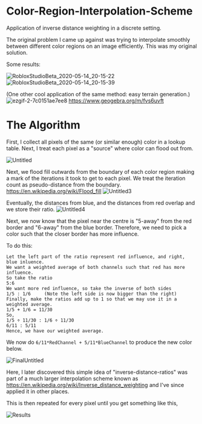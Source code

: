 # Color-Region-Interpolation-Scheme
Application of inverse distance weighting in a discrete setting.

The original problem I came up against was trying to interpolate smoothly between different color regions on an image efficiently.
This was my original solution.

Some results:

![RobloxStudioBeta_2020-05-14_20-15-22](https://user-images.githubusercontent.com/33347703/81976505-8ef8a080-9620-11ea-9aa4-99eb44a16deb.png)
![RobloxStudioBeta_2020-05-14_20-15-39](https://user-images.githubusercontent.com/33347703/81976508-9029cd80-9620-11ea-995b-aeff716a9c29.png)

(One other cool application of the same method: easy terrain generation.)
![ezgif-2-7c0151ae7ee8](https://user-images.githubusercontent.com/33347703/81977449-f2370280-9621-11ea-9f30-211ce75c7e14.gif)
https://www.geogebra.org/m/fvs6uvft

# The Algorithm

First, I collect all pixels of the same (or similar enough) color in a lookup table.
Next, I treat each pixel as a "source" where color can flood out from.

![Untitled](https://user-images.githubusercontent.com/33347703/81981891-d6832a80-9628-11ea-9ca1-ec021496d0d9.png)

Next, we flood fill outwards from the boundary of each color region making a mark of the iterations it took to get to each pixel. We treat the iteration count as pseudo-distance from the boundary. https://en.wikipedia.org/wiki/Flood_fill
![Untitled3](https://user-images.githubusercontent.com/33347703/81981886-d551fd80-9628-11ea-9255-301b98d53092.png)

Eventually, the distances from blue, and the distances from red overlap and we store their ratio.
![Untitled4](https://user-images.githubusercontent.com/33347703/81981893-d6832a80-9628-11ea-921b-a68836213acd.png)

Next, we now know that the pixel near the centre is "5-away" from the red border and "6-away" from the blue border.
Therefore, we need to pick a color such that the closer border has more influence.

To do this:
```
Let the left part of the ratio represent red influence, and right, blue inluence.
We want a weighted average of both channels such that red has more influence.
So take the ratio        
5:6
We want more red influence, so take the inverse of both sides
1/5 : 1/6     (Note the left side is now bigger than the right)
Finally, make the ratios add up to 1 so that we may use it in a weighted average.
1/5 + 1/6 = 11/30
So,
1/5 ÷ 11/30 : 1/6 ÷ 11/30
6/11 : 5/11
Hence, we have our weighted average.
```

We now do ``6/11*RedChannel + 5/11*BlueChannel`` to produce the new color below.

![FinalUntitled](https://user-images.githubusercontent.com/33347703/81982529-e3ece480-9629-11ea-9ef8-c7397939b114.png)

Here, I later discovered this simple idea of "inverse-distance-ratios" was part of a much larger interpolation scheme known as https://en.wikipedia.org/wiki/Inverse_distance_weighting and I've since applied it in other places.

This is then repeated for every pixel until you get something like this,

![Results](https://user-images.githubusercontent.com/33347703/81984570-e13fbe80-962c-11ea-94ac-0f1adc225171.png)
